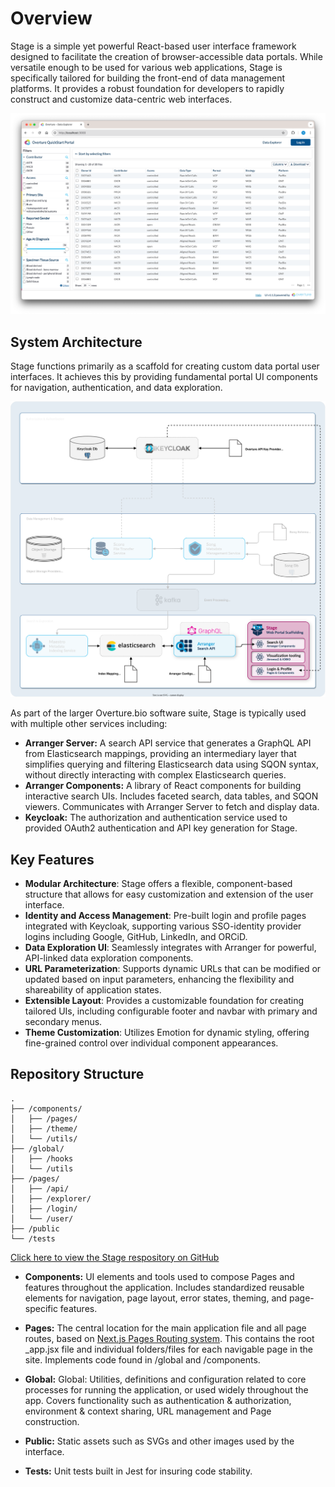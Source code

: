 # Overview

Stage is a simple yet powerful React-based user interface framework designed to facilitate the creation of browser-accessible data portals. While versatile enough to be used for various web applications, Stage is specifically tailored for building the front-end of data management platforms. It provides a robust foundation for developers to rapidly construct and customize data-centric web interfaces.

![Stage Scaffolding](./assets/portal.png 'Stage Scaffolding')


## System Architecture

Stage functions primarily as a scaffold for creating custom data portal user interfaces. It achieves this by providing fundamental portal UI components for navigation, authentication, and data exploration.

![Stage Dev](./assets/stageDev.svg 'Stage Dev Environment')

As part of the larger Overture.bio software suite, Stage is typically used with multiple other services including:

- **Arranger Server:** A search API service that generates a GraphQL API from Elasticsearch mappings, providing an intermediary layer that simplifies querying and filtering Elasticsearch data using SQON syntax, without directly interacting with complex Elasticsearch queries.
- **Arranger Components:** A library of React components for building interactive search UIs. Includes faceted search, data tables, and SQON viewers. Communicates with Arranger Server to fetch and display data.
- **Keycloak:** The authorization and authentication service used to provided OAuth2 authentication and API key generation for Stage.

## Key Features

- **Modular Architecture**: Stage offers a flexible, component-based structure that allows for easy customization and extension of the user interface.
- **Identity and Access Management**: Pre-built login and profile pages integrated with Keycloak, supporting various SSO-identity provider logins including Google, GitHub, LinkedIn, and ORCiD.
- **Data Exploration UI**: Seamlessly integrates with Arranger for powerful, API-linked data exploration components.
- **URL Parameterization**: Supports dynamic URLs that can be modified or updated based on input parameters, enhancing the flexibility and shareability of application states.
- **Extensible Layout**: Provides a customizable foundation for creating tailored UIs, including configurable footer and navbar with primary and secondary menus.
- **Theme Customization**: Utilizes Emotion for dynamic styling, offering fine-grained control over individual component appearances.

## Repository Structure

```
.
├── /components/
│   ├── /pages/
│   ├── /theme/
│   └── /utils/
├── /global/
│   ├── /hooks
│   └── /utils
├── /pages/
│   ├── /api/
│   ├── /explorer/
│   ├── /login/
│   └── /user/
├── /public
└── /tests
```

[Click here to view the Stage respository on GitHub](https://github.com/overture-stack/stage)

- **Components:** UI elements and tools used to compose Pages and features throughout the application. Includes standardized reusable elements for navigation, page layout, error states, theming, and page-specific features.

- **Pages:** The central location for the main application file and all page routes, based on [Next.js Pages Routing system](https://nextjs.org/docs/pages/building-your-application/routing). This contains the root \_app.jsx file and individual folders/files for each navigable page in the site. Implements code found in /global and /components.

- **Global:** Global: Utilities, definitions and configuration related to core processes for running the application, or used widely throughout the app. Covers functionality such as authentication & authorization, environment & context sharing, URL management and Page construction.

- **Public:** Static assets such as SVGs and other images used by the interface.

- **Tests:** Unit tests built in Jest for insuring code stability.
